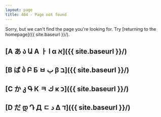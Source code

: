 ```yaml
---
layout: page
title: 404 - Page not found
---
```


Sorry, but we can't find the page you're looking for. Try [returning to the homepage]({{ site.baseurl }}/).


## [A  あ  ა  Ա  A  ㅏ  ا  α  א]({{ site.baseurl }}/)

## [B  ば  ბ  Բ  Б  ㅂ  ب  β  ב]({{ site.baseurl }}/)

## [C  か  კ  Գ  К  ㅋ  ك  κ  כ]({{ site.baseurl }}/)

## [D  だ  დ  Դ  Д  ㄷ  د  Δ  ד]({{ site.baseurl }}/)